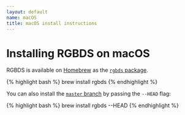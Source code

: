 ```yaml
---
layout: default
name: macOS
title: macOS install instructions
---
```


# Installing RGBDS on macOS

RGBDS is available on [Homebrew](https://brew.sh) as the [`rgbds` package](https://formulae.brew.sh/formula/rgbds).

{% highlight bash %}
brew install rgbds
{% endhighlight %}

You can also install the [`master` branch](/docs/master) by passing the `--HEAD` flag:

{% highlight bash %}
brew install rgbds --HEAD
{% endhighlight %}
